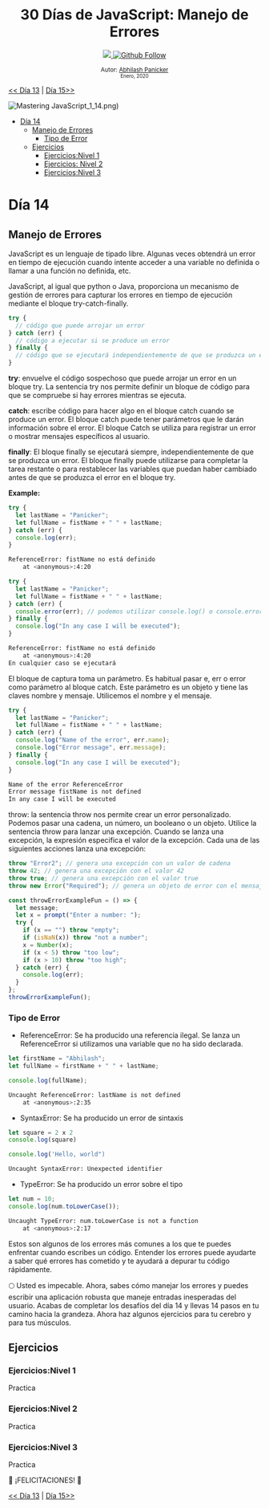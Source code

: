 <div align="center">
  <h1> 30 Días de JavaScript: Manejo de Errores</h1>
  <a class="header-badge" target="_blank" href="https://www.linkedin.com/in/abhilash-panicker-68952b159/">
  <img src="https://img.shields.io/badge/style--5eba00.svg?label=LinkedIn&logo=linkedin&style=social">
  </a>
  <a class="header-badge" target="_blank" href="https://github.com/abpanic/">
  <img alt="Github Follow" src="https://img.shields.io/github/followers/abpanic?style=social">
  </a>

<sub>Autor:
<a href="https://dbugr.vercel.app/" target="_blank">Abhilash Panicker</a><br>
<small> Enero, 2020</small>
</sub>

</div>

[<< Día 13](../dia_13_Metodos_del_Objeto_Console/dia_13_metodos_del_objeto_console.md) | [Día 15>>](../dia_15_Clases/dia_15_clases.md)

![Mastering JavaScript](../images/banners/MasteringJavscript.png)_1_14.png)

- [Día 14](#día-14)
  - [Manejo de Errores](#manejo-de-errores)
    - [Tipo de Error](#tipo-de-error)
  - [Ejercicios](#ejercicios)
    - [Ejercicios:Nivel 1](#ejerciciosnivel-1)
    - [Ejercicios: Nivel 2](#ejerciciosnivel-2)
    - [Ejercicios:Nivel 3](#ejerciciosnivel-3)

# Día 14

## Manejo de Errores

JavaScript es un lenguaje de tipado libre. Algunas veces obtendrá un error en tiempo de ejecución cuando intente acceder a una variable no definida o llamar a una función no definida, etc.

JavaScript, al igual que python o Java, proporciona un mecanismo de gestión de errores para capturar los errores en tiempo de ejecución mediante el bloque try-catch-finally.

```js
try {
  // código que puede arrojar un error
} catch (err) {
  // código a ejecutar si se produce un error
} finally {
  // código que se ejecutará independientemente de que se produzca un error o no
}
```

**try**: envuelve el código sospechoso que puede arrojar un error en un bloque try. La sentencia try nos permite definir un bloque de código para que se compruebe si hay errores mientras se ejecuta.

**catch**: escribe código para hacer algo en el bloque catch cuando se produce un error. El bloque catch puede tener parámetros que le darán información sobre el error. El bloque Catch se utiliza para registrar un error o mostrar mensajes específicos al usuario.

**finally**: El bloque finally se ejecutará siempre, independientemente de que se produzca un error. El bloque finally puede utilizarse para completar la tarea restante o para restablecer las variables que puedan haber cambiado antes de que se produzca el error en el bloque try.

**Example:**

```js
try {
  let lastName = "Panicker";
  let fullName = fistName + " " + lastName;
} catch (err) {
  console.log(err);
}
```

```sh
ReferenceError: fistName no está definido
    at <anonymous>:4:20
```

```js
try {
  let lastName = "Panicker";
  let fullName = fistName + " " + lastName;
} catch (err) {
  console.error(err); // podemos utilizar console.log() o console.error()
} finally {
  console.log("In any case I will be executed");
}
```

```sh
ReferenceError: fistName no está definido
    at <anonymous>:4:20
En cualquier caso se ejecutará
```

El bloque de captura toma un parámetro. Es habitual pasar e, err o error como parámetro al bloque catch. Este parámetro es un objeto y tiene las claves nombre y mensaje. Utilicemos el nombre y el mensaje.

```js
try {
  let lastName = "Panicker";
  let fullName = fistName + " " + lastName;
} catch (err) {
  console.log("Name of the error", err.name);
  console.log("Error message", err.message);
} finally {
  console.log("In any case I will be executed");
}
```

```sh
Name of the error ReferenceError
Error message fistName is not defined
In any case I will be executed
```

throw: la sentencia throw nos permite crear un error personalizado. Podemos pasar una cadena, un número, un booleano o un objeto. Utilice la sentencia throw para lanzar una excepción. Cuando se lanza una excepción, la expresión especifica el valor de la excepción. Cada una de las siguientes acciones lanza una excepción:

```js
throw "Error2"; // genera una excepción con un valor de cadena
throw 42; // genera una excepción con el valor 42
throw true; // genera una excepción con el valor true
throw new Error("Required"); // genera un objeto de error con el mensaje de Requerido
```

```js
const throwErrorExampleFun = () => {
  let message;
  let x = prompt("Enter a number: ");
  try {
    if (x == "") throw "empty";
    if (isNaN(x)) throw "not a number";
    x = Number(x);
    if (x < 5) throw "too low";
    if (x > 10) throw "too high";
  } catch (err) {
    console.log(err);
  }
};
throwErrorExampleFun();
```

### Tipo de Error

- ReferenceError: Se ha producido una referencia ilegal. Se lanza un ReferenceError si utilizamos una variable que no ha sido declarada.

```js
let firstName = "Abhilash";
let fullName = firstName + " " + lastName;

console.log(fullName);
```

```sh
Uncaught ReferenceError: lastName is not defined
    at <anonymous>:2:35
```

- SyntaxError: Se ha producido un error de sintaxis

```js
let square = 2 x 2
console.log(square)

console.log('Hello, world")
```

```sh
Uncaught SyntaxError: Unexpected identifier
```

- TypeError: Se ha producido un error sobre el tipo

```js
let num = 10;
console.log(num.toLowerCase());
```

```sh
Uncaught TypeError: num.toLowerCase is not a function
    at <anonymous>:2:17
```

Estos son algunos de los errores más comunes a los que te puedes enfrentar cuando escribes un código. Entender los errores puede ayudarte a saber qué errores has cometido y te ayudará a depurar tu código rápidamente.

🌕 Usted es impecable. Ahora, sabes cómo manejar los errores y puedes escribir una aplicación robusta que maneje entradas inesperadas del usuario. Acabas de completar los desafíos del día 14 y llevas 14 pasos en tu camino hacia la grandeza. Ahora haz algunos ejercicios para tu cerebro y para tus músculos.

## Ejercicios

### Ejercicios:Nivel 1

Practica

### Ejercicios:Nivel 2

Practica

### Ejercicios:Nivel 3

Practica

🎉 ¡FELICITACIONES! 🎉

[<< Día 13](../dia_13_Metodos_del_Objeto_Console/dia_13_metodos_del_objeto_console.md) | [Día 15>>](../dia_15_Clases/dia_15_clases.md)
